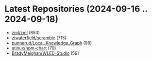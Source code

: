 # Latest Repositories (2024-09-16 .. 2024-09-18)

- [zml/zml](https://github.com/zml/zml) (850)
- [zlwaterfield/scramble](https://github.com/zlwaterfield/scramble) (715)
- [punnerud/Local_Knowledge_Graph](https://github.com/punnerud/Local_Knowledge_Graph) (98)
- [atinux/npm-chart](https://github.com/atinux/npm-chart) (79)
- [BradyMeighan/WLED-Studio](https://github.com/BradyMeighan/WLED-Studio) (59)
